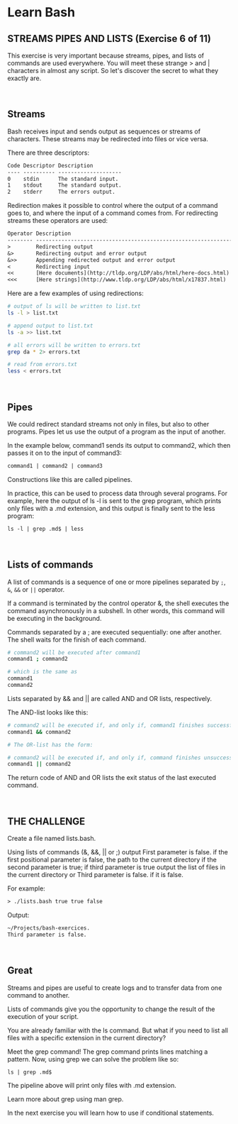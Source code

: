# Learn Bash

## STREAMS PIPES AND LISTS (Exercise 6 of 11)

This exercise is very important because streams, pipes, and lists of
commands are used everywhere. You will meet these strange > and |
characters in almost any script. So let's discover the secret to what they
exactly are.

</br>

## Streams

Bash receives input and sends output as sequences or streams of
characters. These streams may be redirected into files or vice versa.

There are three descriptors:

```txt
Code Descriptor Description
---- ---------- --------------------
0    stdin      The standard input.
1    stdout     The standard output.
2    stderr     The errors output.
```

Redirection makes it possible to control where the output of a command
goes to, and where the input of a command comes from. For redirecting
streams these operators are used:

```txt
Operator Description
-------- --------------------------------------------------------------------
>        Redirecting output
&>       Redirecting output and error output
&>>      Appending redirected output and error output
<        Redirecting input
<<       [Here documents](http://tldp.org/LDP/abs/html/here-docs.html) syntax
<<<      [Here strings](http://www.tldp.org/LDP/abs/html/x17837.html)
```

Here are a few examples of using redirections:

```bash
# output of ls will be written to list.txt
ls -l > list.txt

# append output to list.txt
ls -a >> list.txt

# all errors will be written to errors.txt
grep da * 2> errors.txt

# read from errors.txt
less < errors.txt
```

</br>

## Pipes

We could redirect standard streams not only in files, but also to other
programs. Pipes let us use the output of a program as the input of
another.

In the example below, command1 sends its output to command2, which then
passes it on to the input of command3:

```txt
command1 | command2 | command3
```

Constructions like this are called pipelines.

In practice, this can be used to process data through several programs.
For example, here the output of ls -l is sent to the grep program, which
prints only files with a .md extension, and this output is finally sent to
the less program:

```txt
ls -l | grep .md$ | less
```

</br>

## Lists of commands

A list of commands is a sequence of one or more pipelines separated by
`;`, `&`, `&&` or `||` operator.

If a command is terminated by the control operator &, the shell executes
the command asynchronously in a subshell. In other words, this command
will be executing in the background.

Commands separated by a ; are executed sequentially: one after another.
The shell waits for the finish of each command.

```bash
# command2 will be executed after command1
command1 ; command2

# which is the same as
command1
command2
```

Lists separated by && and || are called AND and OR lists, respectively.

The AND-list looks like this:

```bash
# command2 will be executed if, and only if, command1 finishes successfully (returns 0 exit status)
command1 && command2

# The OR-list has the form:

# command2 will be executed if, and only if, command finishes unsuccessfully (returns code of error)
command1 || command2
```

The return code of AND and OR lists the exit status of the last executed
command.

</br>

## THE CHALLENGE

Create a file named lists.bash.

Using lists of commands (&, &&, || or ;) output First parameter is false.
if the first positional parameter is false, the path to the current
directory if the second parameter is true; if third parameter is true
output the list of files in the current directory or Third parameter is
false. if it is false.

For example:

```txt
> ./lists.bash true true false
```

Output:

```txt
~/Projects/bash-exercices.
Third parameter is false.
```

</br>

## Great

Streams and pipes are useful to create logs and to transfer data from one
command to another.

Lists of commands give you the opportunity to change
the result of the execution of your script.

You are already familiar with the ls command. But what if you need to list
all files with a specific extension in the current directory?

Meet the grep command! The grep command prints lines matching a pattern.
Now, using grep we can solve the problem like so:

`ls | grep .md$`

The pipeline above will print only files with .md extension.

Learn more about grep using man grep.

In the next exercise you will learn how to use if conditional statements.

